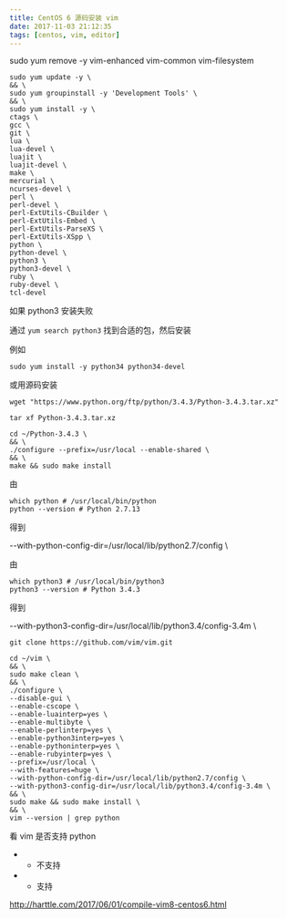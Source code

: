 ```yaml
---
title: CentOS 6 源码安装 vim
date: 2017-11-03 21:12:35
tags: [centos, vim, editor]
---
```


sudo yum remove -y vim-enhanced vim-common vim-filesystem

<!--more-->

```
sudo yum update -y \
&& \
sudo yum groupinstall -y 'Development Tools' \
&& \
sudo yum install -y \
ctags \
gcc \
git \
lua \
lua-devel \
luajit \
luajit-devel \
make \
mercurial \
ncurses-devel \
perl \
perl-devel \
perl-ExtUtils-CBuilder \
perl-ExtUtils-Embed \
perl-ExtUtils-ParseXS \
perl-ExtUtils-XSpp \
python \
python-devel \
python3 \
python3-devel \
ruby \
ruby-devel \
tcl-devel
```


如果 python3 安装失败

通过 `yum search python3` 找到合适的包，然后安装

例如

`sudo yum install -y python34 python34-devel`

或用源码安装

```
wget "https://www.python.org/ftp/python/3.4.3/Python-3.4.3.tar.xz"

tar xf Python-3.4.3.tar.xz

cd ~/Python-3.4.3 \
&& \
./configure --prefix=/usr/local --enable-shared \
&& \
make && sudo make install
```

由

```
which python # /usr/local/bin/python
python --version # Python 2.7.13
```

得到

--with-python-config-dir=/usr/local/lib/python2.7/config \

由

```
which python3 # /usr/local/bin/python3
python3 --version # Python 3.4.3
```

得到

--with-python3-config-dir=/usr/local/lib/python3.4/config-3.4m \



```
git clone https://github.com/vim/vim.git

cd ~/vim \
&& \
sudo make clean \
&& \
./configure \
--disable-gui \
--enable-cscope \
--enable-luainterp=yes \
--enable-multibyte \
--enable-perlinterp=yes \
--enable-python3interp=yes \
--enable-pythoninterp=yes \
--enable-rubyinterp=yes \
--prefix=/usr/local \
--with-features=huge \
--with-python-config-dir=/usr/local/lib/python2.7/config \
--with-python3-config-dir=/usr/local/lib/python3.4/config-3.4m \
&& \
sudo make && sudo make install \
&& \
vim --version | grep python
```


看 vim 是否支持 python

* - 不支持
* + 支持


<http://harttle.com/2017/06/01/compile-vim8-centos6.html>







